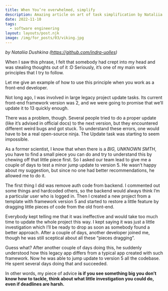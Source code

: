 ```yaml
---
title: When You’re overwhelmed, simplify
description: Amazing article on art of task simplification by Nataliia. I like this kind of stories since they reflect the value of scientific approach in solving everyday tasks in programming
date: 2022-11-10
tags:
  - software engineering
layout: layouts/post.njk
image: /img/for_posts/03/viking.jpg
---
```


_by Nataliia Dushkina (https://github.com/indra-uolles)_

When I saw this phrase, I felt that somebody had crept into my head and was stealing thoughts out of it :D Seriously, it’s one of my main work principles that I try to follow.

Let me give an example of how to use this principle when you work as a front-end developer.

Not long ago, I was involved in large legacy project update tasks. Its current front-end framework version was 2, and we were going to promise that we’ll update it to 13 quickly enough.

There was a problem, though. Several people tried to do a proper update (like it’s advised in official docs) to the next version, but they encountered different weird bugs and got stuck. To understand these errors, one would have to be a real open-source ninja. The Update task was starting to seem impossible.

As a former scientist, I know that when there is a _BIG, UNKNOWN SMTH_, you have to find a small piece you can do and try to understand this by chewing off that little piece first. So I asked our team lead to give me a couple of days to test a minor jump update to version 5. He wasn’t happy about my suggestion, but since no one had better recommendations, he allowed me to do it.

The first thing I did was remove auth code from backend. I commented out some things and hardcoded others, so the backend would always think I’m a particular user who is logged in. Then I created a new project from a template with framework version 5 and started to restore a little feature by dragging little pieces of code from the old front-end.

Everybody kept telling me that it was ineffective and would take too much time to update the whole project this way. I kept saying it was just a little investigation which I’ll be ready to drop as soon as somebody found a better approach. After a couple of days, another developer joined me, though he was still sceptical about all these “pieces dragging”.

Guess what? After another couple of days doing this, he suddenly understood how this legacy app differs from a typical app created with such framework. Now he was able to jump update to version 5 all the codebase. He spent several days doing that and succeeded.

In other words, my piece of advice **is if you see something big you don’t know how to tackle, think about what little investigation you could do, even if deadlines are harsh.**

